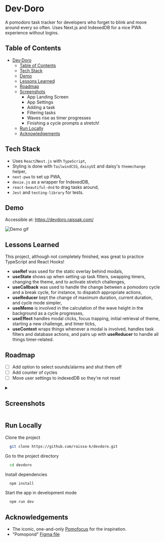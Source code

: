 
# Dev·Doro

A pomodoro task tracker for developers who forget to blink and move around every so often. Uses Next.js and IndexedDB for a nice PWA experience without logins.

## Table of Contents

- [Dev·Doro](#dev-doro)
  * [Table of Contents](#table-of-contents)
  * [Tech Stack](#tech-stack)
  * [Demo](#demo)
  * [Lessons Learned](#lessons-learned)
  * [Roadmap](#roadmap)
  * [Screenshots](#screenshots)
    + App Landing Screen
    + App Settings
    + Adding a task
    + Filtering tasks
    + Waves rise as timer progresses
    + Finishing a cycle prompts a stretch!
  * [Run Locally](#run-locally)
  * [Acknowledgements](#acknowledgements)

## Tech Stack

- Uses `React`/`Next.js` with `TypeScript`,
- Styling is done with `TailwindCSS`, `daisyUI` and daisy's `themechange` helper,
- `next-pwa` to set up PWA,
- `dexie.js` as a wrapper for IndexedDB,
- `react-beautiful-dnd` to drag tasks around,
- `Jest` and `testing-library` for tests. 


## Demo

Accessible at: https://devdoro.raissak.com/

![Demo gif](https://i.imgur.com/VTIaHb9.gif)

## Lessons Learned

This project, although not completely finished, was great to practice TypeScript and React Hooks!

- **useRef** was used for the static overlay behind modals,
- **useState** shows up when setting up task filters, swapping timers, changing the theme, and to activate stretch challenges,
- **useCallback** was used to handle the change between a pomodoro cycle and a break cycle, for instance, to dispatch appropriate actions,
- **useReducer** kept the change of maximum duration, current duration, and cycle mode simpler, 
- **useMemo** is involved in the calculation of the wave height in the background as a cycle progresses,
- **useEffect** handles modal clicks, focus trapping, initial retrieval of theme, starting a new challenge, and timer ticks,
- **useContext** wraps things whenever a modal is involved, handles task filters and database actions, and pairs up with **useReducer** to handle all things timer-related. 

## Roadmap

- [ ]  Add option to select sounds/alarms and shut them off 
- [ ]  Add counter of cycles
- [ ]  Move user settings to indexedDB so they're not reset 

<details><summary>
  
  ## Screenshots
  
</summary>

### App Landing Screen
![App Landing Screen](https://i.imgur.com/YQybYr4l.png)

### App Settings 
![App Settings](https://i.imgur.com/64kYEXFl.png)

### Adding a task
![Adding a task](https://i.imgur.com/M14Hx5Kl.png)

### Filtering tasks
![Filtering tasks](https://i.imgur.com/u5u09Cil.png)

### Waves rise as timer progresses
![Waves rising](https://i.imgur.com/m9AWDP6l.png)

### Finishing a cycle prompts a stretch!
![Exercise modal](https://i.imgur.com/syTSfBNl.png)

</details>

## Run Locally

Clone the project

```bash
  git clone https://github.com/raissa-k/devdoro.git
```

Go to the project directory

```bash
  cd devdoro
```

Install dependencies

```bash
  npm install
```

Start the app in development mode

```bash
  npm run dev
```


## Acknowledgements

 - The iconic, one-and-only [Pomofocus](https://pomofocus.io/) for the inspiration.
 - "Pomopond" [Figma file](https://www.figma.com/file/Mcss1pk0YR7spZOaJtj2IU/Pomopond?t=shGod3GwunBGcOXC-0)

